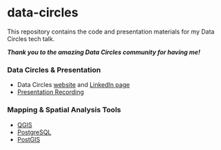 # data-circles

This repository contains the code and presentation materials for my Data Circles tech talk. 

**_Thank you to the amazing Data Circles community for having me!_**

### Data Circles & Presentation
- Data Circles [website](https://datacircles.org/) and [LinkedIn page](https://www.linkedin.com/company/data-circles/)
- [Presentation Recording](https://datacircles.org/events-list/may-tech-talk-how-data-science-can-be-used-for-public-policy-and-social-impact)

### Mapping & Spatial Analysis Tools
- [QGIS](https://qgis.org/en/site/)
- [PostgreSQL](https://www.postgresql.org/)
- [PostGIS](https://postgis.net/) 
